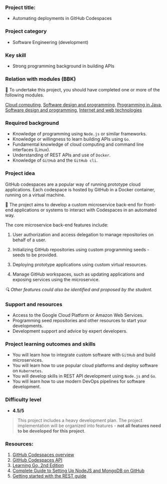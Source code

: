 ### Project title:

* Automating deployments in GitHub Codespaces

### Project category

* Software Engineering (development)

### Key skill

* Strong programming background in building APIs

### Relation with modules (BBK)

🏁 To undertake this project, you should have completed one or more of the following modules.

[Cloud computing](https://www.bbk.ac.uk/courses/modules/buci/BUCI029H7#content), [Software design and programming](https://www.bbk.ac.uk/courses/modules/coiy/COIY062H7#content), [Programming in Java](https://www.bbk.ac.uk/courses/modules/buci/BUCI033S7#content), [Software design and programming](https://www.bbk.ac.uk/courses/modules/coiy/COIY062H7#content), [Internet and web technologies](https://www.bbk.ac.uk/courses/modules/coiy/COIY063H7#content)

### Required background

*	Knowledge of programming using `Node.js` or similar frameworks.
*	Knowledge or willingness to learn building APIs using `Go`.
*	Fundamental knowledge of cloud computing and command line interfaces (Linux).
*	Understanding of REST APIs and use of `Docker`.
*	Knowledge of `GitHub` and the `GitHub cli`.

### Project idea

GitHub codespaces are a popular way of running prototype cloud applications. Each codespace is hosted by GitHub in a Docker container, running on a virtual machine.

🎯 The project aims to develop a custom microservice back-end for front-end applications or systems to interact with Codespaces in an automated way.

The core microservice back-end features include:

1. User authorization and access delegation to manage repositories on behalf of a user.

2. Initializing GitHub repositories using custom programming seeds - seeds to be provided.

3. Deploying prototype applications using custom virtual resources.

4. Manage GitHub workspaces, such as updating applications and exposing services using the microservice.

*🔍 Other features could also be identified and proposed by the student.*

### Support and resources

*	Access to the Google Cloud Platform or Amazon Web Services.
*	Programming seed repositories and other resources to start your developments.
*	Development support and advice by expert developers.

### Project learning outcomes and skills

*	You will learn how to integrate custom software with `GitHub` and build microservices.
*	You will learn how to use popular cloud platforms and deploy software on `Kubernetes`.
*	You will develop skills in REST API development using `Node.js` and `Go`.
*	You will learn how to use modern DevOps pipelines for software development.

### Difficulty level

*	**4.5/5**

>  This project includes a heavy development plan. The project implementation will be organized into features - **not all features need to be developed for this project**.

### Resources:

  1. [GitHub Codespaces overview](https://docs.github.com/en/codespaces/overview)
  2. [GitHub Codespaces API](https://docs.github.com/en/rest/codespaces?apiVersion=2022-11-28)
  3. [Learning Go, 2nd Edition](https://learning.oreilly.com/library/view/learning-go-2nd/9781098139285/)
  4. [Complete Guide to Setting Up NodeJS and MongoDB on GitHub](https://www.youtube.com/watch?v=ocPOHZJ21jE)
  5. [Getting started with the REST guide](https://docs.github.com/en/rest/guides/getting-started-with-the-rest-api?apiVersion=2022-11-28)
